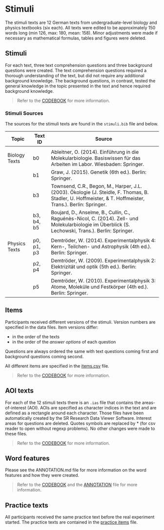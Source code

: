 # Stimuli
The stimuli texts are 12 German texts from undergraduate-level biology and physics textbooks (six each). All texts were edited to be approximately 150 words long (min 126, max: 180, mean: 158). Minor adjustments were made if necessary as mathematical formulas, tables and figures were deleted.

## Stimuli
For each text, three text comprehension questions and three background questions were created. The text comprehension questions required a thorough understanding of the text, but did not require any additional background knowledge. The background questions, in contrast, tested the general knowledge in the topic presented in the text and hence required background knowledge.

> Refer to the [CODEBOOK](../CODEBOOK.md) for more information.

### Stimuli Sources

The sources for the stimuli texts are found in the `stimuli.bib` file and below.

| Topic         | Text ID    | Source                                                                                                                                                    |
|---------------|------------|-----------------------------------------------------------------------------------------------------------------------------------------------------------|
|               |            |                                                                                                                                                           |
| Biology Texts | b0         | Ableitner, O. (2014). Einführung in die Molekularbiologie. Basiswissen für das Arbeiten im Labor. Wiesbaden: Springer.                                    |
|               | b1         | Graw, J. (2015). Genetik (6th ed.). Berlin: Springer.                                                                                                     |
|               | b3         | Townsend, C.R., Begon, M., Harper, J.L. (2003). Ökologie (J. Steidle, F. Thomas, B. Stadler, U. Hoffmeister, & T. Hoffmeister, Trans.). Berlin: Springer. |
|               | b3, b4, b5 | Boujard, D., Anselme, B., Cullin, C., Raguénès-Nicol, C. (2014). Zell- und Molekularbiologie im Überblick (S. Lechowski, Trans.). Berlin: Springer.       |
|               |            |                                                                                                                                                           |
| Physics Texts | p0, p1, p3 | Demtröder, W. (2014). Experimentalphysik 4: Kern-, Teilchen- und Astrophysik (4th ed.). Berlin: Springer.                                                 |
|               | p2, p4     | Demtröder, W. (2009). Experimentalphysik 2: Elektrizität und optik (5th ed.). Berlin: Springer.                                                           |
|               | p5         | Demtröder, W. (2010). Experimentalphysik 3: Atome, Moleküle und Festkörper (4th ed.). Berlin: Springer.                                                   |




## Items
Participants received different versions of the stimuli. Version numbers are specified in the data files. Item versions
differ:
* in the order of the texts
* in the order of the _answer options_ of each question

Questions are always ordered the same with text questions coming first and background questions coming second.

All different items are specified in the [items.csv](./stimuli/items.tsv) file.

> Refer to the [CODEBOOK](../CODEBOOK.md) for more information.

## AOI texts
For each of the 12 stimuli texts there is an `.ias` file that contains the areas-of-interest (AOI). AOIs are specified as character indices in the text and are defined as a rectangle around each character. Those files have been automatically created by the SR Research Data Viewer Software.
Interest areas for questions are deleted. 
Quotes symbols are replaced by * (for csv reader to open without regexp problems).
No other changes were made to these files.

> Refer to the [CODEBOOK](../CODEBOOK.md) for more information.

## Word features
Please see the ANNOTATION.md file for more information on the word features and how they were created.

> Refer to the [CODEBOOK](../CODEBOOK.md) and the [ANNOTATION](ANNOTATION.md) file for more information.

## Practice texts
All participants received the same practice text before the real experiment started. 
The practice texts are contained in the [practice items](./practice_items.txt) file.






	
